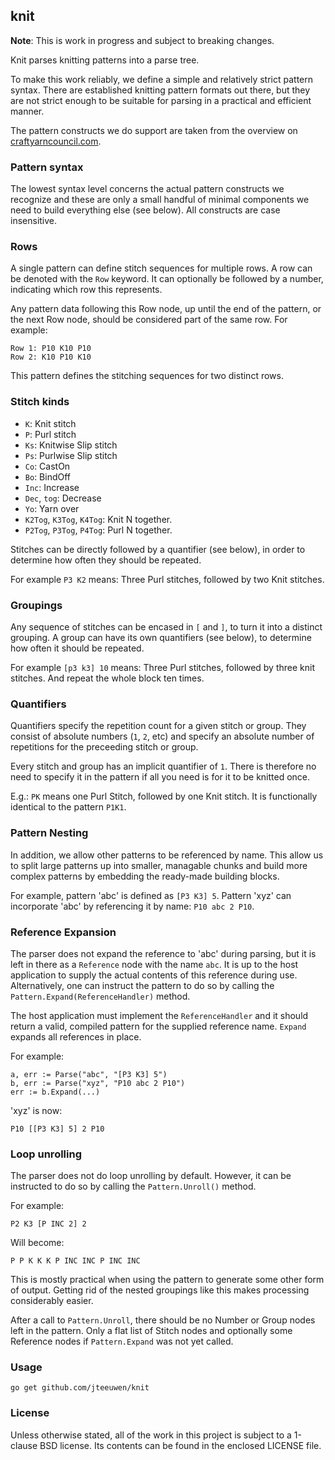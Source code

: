 ## knit

**Note**: This is work in progress and subject to breaking changes.

Knit parses knitting patterns into a parse tree.

To make this work reliably, we define a simple and relatively
strict pattern syntax. There are established knitting pattern formats
out there, but they are not strict enough to be suitable for parsing
in a practical and efficient manner.

The pattern constructs we do support are taken from the overview on
[craftyarncouncil.com](http://www.craftyarncouncil.com/knit.html).


### Pattern syntax

The lowest syntax level concerns the actual pattern constructs we
recognize and these are only a small handful of minimal
components we need to build everything else (see below).
All constructs are case insensitive.


### Rows

A single pattern can define stitch sequences for multiple rows.
A row can be denoted with the `Row` keyword. It can optionally be
followed by a number, indicating which row this represents.

Any pattern data following this Row node, up until the end of the
pattern, or the next Row node, should be considered part of the same
row. For example:

	Row 1: P10 K10 P10
	Row 2: K10 P10 K10

This pattern defines the stitching sequences for two distinct rows.


### Stitch kinds

* `K`: Knit stitch
* `P`: Purl stitch
* `Ks`: Knitwise Slip stitch
* `Ps`: Purlwise Slip stitch
* `Co`: CastOn
* `Bo`: BindOff
* `Inc`: Increase
* `Dec`, `tog`: Decrease
* `Yo`: Yarn over
* `K2Tog`, `K3Tog`, `K4Tog`: Knit N together.
* `P2Tog`, `P3Tog`, `P4Tog`: Purl N together.

Stitches can be directly followed by a quantifier (see below), in order
to determine how often they should be repeated.

For example `P3 K2` means: Three Purl stitches, followed by two Knit stitches.


### Groupings

Any sequence of stitches can be encased in `[` and `]`, to turn it into a
distinct grouping. A group can have its own quantifiers (see below), to
determine how often it should be repeated.

For example `[p3 k3] 10` means: Three Purl stitches, followed by three
knit stitches. And repeat the whole block ten times.


### Quantifiers

Quantifiers specify the repetition count for a given stitch or group.
They consist of absolute numbers (`1`, `2`, etc) and specify an absolute
number of repetitions for the preceeding stitch or group.

Every stitch and group has an implicit quantifier of `1`.
There is therefore no need to specify it in the pattern if all you need is
for it to be knitted once.

E.g.: `PK` means one Purl Stitch, followed by one Knit stitch.
It is functionally identical to the pattern `P1K1`. 


### Pattern Nesting

In addition, we allow other patterns to be referenced by name.
This allow us to split large patterns up into smaller, managable chunks and
build more complex patterns by embedding the ready-made building blocks.

For example, pattern 'abc' is defined as `[P3 K3] 5`.
Pattern 'xyz' can incorporate 'abc' by referencing it by name: `P10 abc 2 P10`.


### Reference Expansion

The parser does not expand the reference to 'abc' during parsing, but it
is left in there as a `Reference` node with the name `abc`. It is up to the
host application to supply the actual contents of this reference during use.
Alternatively, one can instruct the pattern to do so by calling the
`Pattern.Expand(ReferenceHandler)` method.

The host application must implement the `ReferenceHandler` and it should
return a valid, compiled pattern for the supplied reference name.
`Expand` expands all references in place.

For example:

	a, err := Parse("abc", "[P3 K3] 5")
	b, err := Parse("xyz", "P10 abc 2 P10")
	err := b.Expand(...)

'xyz' is now:

	P10 [[P3 K3] 5] 2 P10


### Loop unrolling

The parser does not do loop unrolling by default. However, it can be
instructed to do so by calling the `Pattern.Unroll()` method.

For example:

	P2 K3 [P INC 2] 2

Will become:

	P P K K K P INC INC P INC INC

This is mostly practical when using the pattern to generate some other
form of output. Getting rid of the nested groupings like this makes
processing considerably easier.

After a call to `Pattern.Unroll`, there should be no Number or Group nodes
left in the pattern. Only a flat list of Stitch nodes and optionally some
Reference nodes if `Pattern.Expand` was not yet called.


### Usage

    go get github.com/jteeuwen/knit


### License

Unless otherwise stated, all of the work in this project is subject to a
1-clause BSD license. Its contents can be found in the enclosed LICENSE file.

